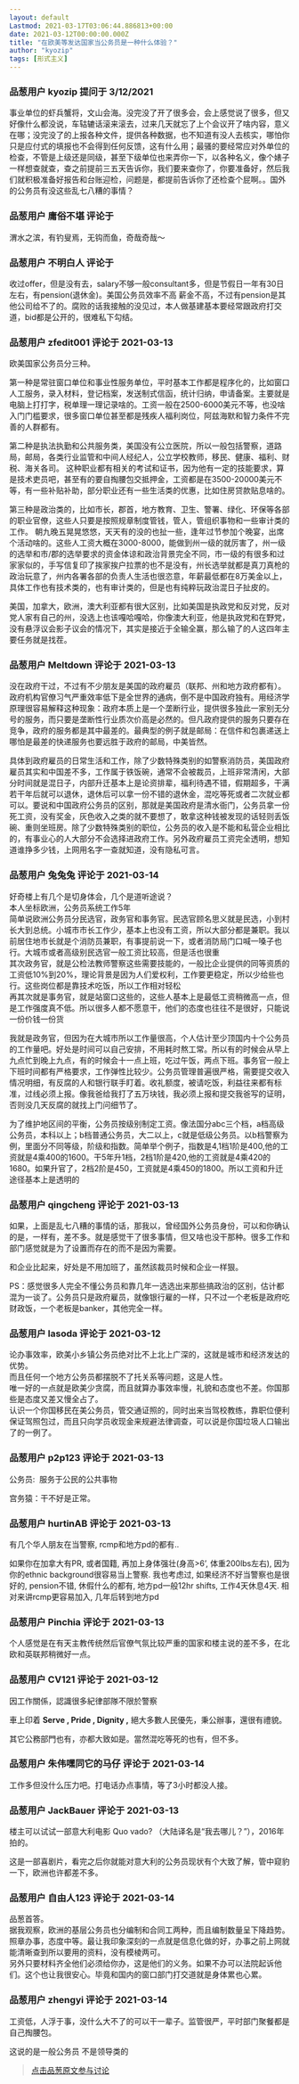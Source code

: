 ```yaml
---
layout: default
Lastmod: 2021-03-17T03:06:44.886813+00:00
date: 2021-03-12T00:00:00.000Z
title: "在欧美等发达国家当公务员是一种什么体验？"
author: "kyozip"
tags: [形式主义]
---
```



### 品葱用户 **kyozip** 提问于 3/12/2021
    
事业单位的虾兵蟹将，文山会海。没完没了开了很多会，会上感觉说了很多，但又好像什么都没说，车轱辘话滚来滚去，过来几天就忘了上个会议开了啥内容，意义在哪；没完没了的上报各种文件，提供各种数据，也不知道有没人去核实，哪怕你只是应付式的填报也不会得到任何反馈，这有什么用；最骚的要经常应对外单位的检查，不管是上级还是同级，甚至下级单位也来弄你一下，以各种名义，像个婊子一样想查就查，查之前提前三五天告诉你，我们要来查你了，你要准备好，然后我们就积极准备好报告和台账迎检，问题是，都提前告诉你了还检查个屁啊。。国外的公务员有没这些乱七八糟的事情？
    
                

### 品葱用户 **庸俗不堪** 评论于 
        
渭水之滨，有钓叟焉，无钩而鱼，奇哉奇哉～
        
                

### 品葱用户 **不明白人** 评论于 
        
收过offer，但是没有去，salary不够一般consultant多，但是节假日一年有30日左右，有pension(退休金)。美国公务员效率不高 薪金不高，不过有pension是其他公司给不了的。腐败的话我接触的没见过，本人做基建基本要经常跟政府打交道，bid都是公开的，很难私下勾结。
        
                

### 品葱用户 **zfedit001** 评论于 2021-03-13
        
欧美国家公务员分三种。  
  
第一种是常驻窗口单位和事业性服务单位，平时基本工作都是程序化的，比如窗口人工服务，录入材料，登记档案，发送制式信函，统计归纳，申请备案。主要就是电脑上打打字，税单理一理记录啥的。工资一般在2500-6000美元不等，也没啥入门门槛要求，很多窗口单位甚至都是残疾人福利岗位，阿兹海默和智力条件不完善的人群都有。  
  
第二种是执法执勤和公共服务类，美国没有公立医院，所以一般包括警察，道路局，邮局，各类行业监管和中间人经纪人，公立学校教师，移民、健康、福利、财税、海关各司。 这种职业都有相关的考试和证书，因为他有一定的技能要求，算是技术吏员吧，甚至有的要自掏腰包交抵押金，工资都是在3500-20000美元不等，有一些补贴补助，部分职业还有一些生活类的优惠，比如住房贷款贴息啥的。  
  
第三种是政治类的，比如市长，郡首，地方教育、卫生、警署、绿化、环保等各部的职业官僚，这些人只要是按照规章制度管钱，管人，管组织事物和一些审计类的工作。 朝九晚五晃晃悠悠，天天有的没的也扯一些，逢年过节参加个晚宴，出席个活动啥的。这些人工资大概在3000-8000，能做到州一级的就厉害了，州一级的选举和市/郡的选举要求的资金体谅和政治背景完全不同，市一级的有很多和过家家似的，手写信复印了挨家挨户拉票的也不是没有，州长选举就都是真刀真枪的政治玩意了，州内各署各部的负责人生活也很恣意，年薪最低都在8万美金以上，具体工作也有技术类的，也有审计类的，但是也有纯粹玩政治混日子扯皮的。  
  
美国，加拿大，欧洲，澳大利亚都有很大区别，比如美国是执政党和反对党，反对党人家有自己的州，没选上也该嘎哈嘎哈，你像澳大利亚，他是执政党和在野党，没有悬浮议会影子议会的情况下，其实是接近于全输全赢，那么输了的人这四年主要任务就是找茬。
        
                

### 品葱用户 **Meltdown** 评论于 2021-03-13
        
没在政府干过，不过有不少朋友是美国的政府雇员（联邦、州和地方政府都有）。政府机构官僚习气严重效率低下是全世界的通病，倒不是中国政府独有。用经济学原理很容易解释这种现象：政府本质上是一个垄断行业，提供很多独此一家别无分号的服务，而只要是垄断性行业质次价高是必然的。但凡政府提供的服务只要存在竞争，政府的服务都是其中最差的。最典型的例子就是邮局：在信件和包裹递送上哪怕是最差的快递服务也要远胜于政府的邮局，中美皆然。  
  
具体到政府雇员的日常生活和工作，除了少数特殊类别的如警察消防员，美国政府雇员其实和中国差不多，工作属于铁饭碗，通常不会被裁员，上班非常清闲，大部分时间就是混日子，内部升迁基本上是论资排辈，福利待遇不错，假期超多，干满若干年后就可以退休，退休后可以拿一份不错的退休金，混吃等死或者二次就业都可以。要说和中国政府公务员的区别，那就是美国政府是清水衙门，公务员拿一份死工资，没有奖金，灰色收入之类的就不要想了，敢拿这种钱被发现的话轻则丢饭碗、重则坐班房。除了少数特殊类别的职位，公务员的收入是不能和私营企业相比的，有事业心的人大部分不会选择进政府工作。另外政府雇员工资完全透明，想知道谁挣多少钱，上网用名字一查就知道，没有隐私可言。
        
                

### 品葱用户 **兔兔兔** 评论于 2021-03-14
        
好奇楼上有几个是切身体会，几个是道听途说？  
本人坐标欧洲，公务员系统工作5年  
简单说欧洲公务员分民选官，政务官和事务官。民选官顾名思义就是民选，小到村长大到总统。小城市市长工作少，基本上也没有工资，所以大部分都是兼职。我以前居住地市长就是个消防员兼职，有事提前说一下，或者消防局门口喊一嗓子也行。大城市或者高级别民选官一般工资比较高，但是活也很重  
其次政务官，就是公检法教师警察这些需要技能的，一般比企业提供的同等资质的工资低10%到20%，理论背景是因为人们爱权利，工作要更稳定，所以少给些也行。这些岗位都是靠技术吃饭，所以工作相对轻松  
再其次就是事务官，就是站窗口这些的，这些人基本上是最低工资稍微高一点，但是工作强度真不低。所以很多人都不愿意干，他们的态度也往往不是很好，只能说一份价钱一份货  
  
我就是政务官，但因为在大城市所以工作量很高，个人估计至少顶国内十个公务员的工作量吧。好处是时间可以自己安排，不用耗时熬工常。所以有的时候会从早上九点忙到晚上九点，有的时候会十一点上班，吃过午饭，两点下班。事务官一般上下班时间都有严格要求，工作弹性比较少。公务员管理普遍很严格，需要提交收入情况明细，有反腐的人和银行联手盯着。收礼额度，被请吃饭，利益往来都有标准，过线必须上报。像我爸给我打了五万块钱，我必须上报和提交我爸写的证明，否则没几天反腐的就找上门问细节了。  
  
为了维护地区间的平衡，公务员按级别制定工资。像法国分abc三个档，a档高级公务员，本科以上；b档普通公务员，大二以上，c就是低级公务员。以b档警察为例，里面分不同等级，阶级和指数。简单举个例子，指数是4,1档1阶是400,他的工资就是4乘400的1600。干5年升1档，2档1阶是420,他的工资就是4乘420的1680。如果升官了，2档2阶是450，工资就是4乘450的1800。所以工资和升迁途径基本上是透明的
        
                

### 品葱用户 **qingcheng** 评论于 2021-03-13
        
如果，上面是乱七八糟的事情的话，那我以，曾经国外公务员身份，可以和你确认的是，一样有，差不多。就是感觉干了很多事情，但又啥也没干那种。很多工作和部门感觉就是为了设置而存在的而不是因为需要。  
  
和企业比起来，好处是不用加班了，虽然該裁员时候和企业一样狠。  
  
PS：感觉很多人完全不懂公务员和靠几年一选选出来那些搞政治的区别，估计都混为一谈了。公务员只是政府雇员，就像银行雇的一样，只不过一个老板是政府吃财政饭，一个老板是banker，其他完全一样。
        
                

### 品葱用户 **lasoda** 评论于 2021-03-12
        
论办事效率，欧美小乡镇公务员绝对比不上北上广深的，这就是城市和经济发达的优势。  
而且任何一个地方公务员都摆脱不了托关系等问题，这是人性。  
唯一好的一点就是欧美少贪腐，而且就算办事效率慢，礼貌和态度也不差。你国那些是态度又差又慢全占了。  
认识一个你国移民在美公务员，管交通证照的，同时出来当驾校教练，靠职位便利保证驾照包过，而且只向学员收现金来规避法律调查，可以说是你国垃圾人口输出了的一例了。
        
                

### 品葱用户 **p2p123** 评论于 2021-03-13
        
公务员:  服务于公民的公共事物  
  
宫务猿：干不好是正常。
        
                

### 品葱用户 **hurtinAB** 评论于 2021-03-13
        
有几个华人朋友在当警察, rcmp和地方pd的都有..  
  
如果你在加拿大有PR, 或者国籍, 再加上身体强壮(身高>6’, 体重200lbs左右), 因为你的ethnic background很容易当上警察. 我也考虑过, 如果经济不好当警察也是很好的, pension不错, 休假什么的都有, 地方pd一般12hr shifts, 工作4天休息4天. 相对来讲rcmp更容易加入, 几年后转到地方pd
        
                

### 品葱用户 **Pinchia** 评论于 2021-03-13
        
个人感觉是在有天主教传统然后官僚气氛比较严重的国家和楼主说的差不多，在北欧和英联邦稍微好一点。
        
                

### 品葱用户 **CV121** 评论于 2021-03-12
        
因工作關係，認識很多紀律部隊不限於警察  
  
車上印着 **Serve , Pride , Dignity ,** 絕大多數人民優先，秉公辦事，還很有禮貌。  
  
其它公務部門也有，亦都大致如是。當然混吃等死的也有，但不多。
        
                

### 品葱用户 **朱伟嘿同它的马仔** 评论于 2021-03-14
        
工作多但没什么压力吧。打电话办点事情，等了3小时都没人接。
        
                

### 品葱用户 **JackBauer** 评论于 2021-03-13
        
楼主可以试试一部意大利电影 Quo vado? （大陆译名是“我去哪儿？”），2016年拍的。  
  
这是一部喜剧片，看完之后你就能对意大利的公务员现状有个大致了解，管中窥豹一下，欧洲也许都差不多。
        
                

### 品葱用户 **自由人123** 评论于 2021-03-14
        
品葱首答。  
据我观察，欧洲的基层公务员也分编制和合同工两种，而且编制数量呈下降趋势。照章办事，态度中等。最让我印象深刻的一点就是信息化做的好，办事之前上网就能清晰查到所以要用的资料，没有模棱两可。  
另外只要材料齐全他们必须给你办，这是他们的义务。如果不办可以法院起诉他们。这个也让我很安心。毕竟和国内的窗口部门打交道就是身体累也心累。
        
                

### 品葱用户 **zhengyi** 评论于 2021-03-14
        
工资低，人浮于事，没什么大不了的可以干一辈子。监管很严，平时部门聚餐都是自己掏腰包。  
  
这说的是一般公务员 不是领导类的
        
                





> [点击品葱原文参与讨论](https://pincong.rocks/question/37045)

